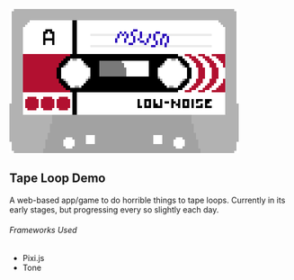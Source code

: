 ![mswsn1](./img/mswsn1.png)



## Tape Loop Demo

A web-based app/game to do horrible things to tape loops. Currently in its early stages, but progressing every so slightly each day.

###### Frameworks Used

* Pixi.js
* Tone